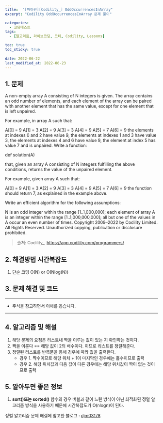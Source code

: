 ```yaml
---
title:  "[파이썬][Codility_] OddOccurrencesInArray"
excerpt: "Codility OddOccurrencesInArray 문제 풀이"

categories:
  - 코딩테스트
tags:
  - [알고리즘, 라이브코딩, 코테, Codility, Lessons]

toc: true
toc_sticky: true
 
date: 2022-06-22
last_modified_at: 2022-06-23
---
```



## 1. 문제

A non-empty array A consisting of N integers is given. The array contains an odd number of elements, and each element of the array can be paired with another element that has the same value, except for one element that is left unpaired.

For example, in array A such that:

  A[0] = 9  A[1] = 3  A[2] = 9
  A[3] = 3  A[4] = 9  A[5] = 7
  A[6] = 9
the elements at indexes 0 and 2 have value 9,
the elements at indexes 1 and 3 have value 3,
the elements at indexes 4 and 6 have value 9,
the element at index 5 has value 7 and is unpaired.
Write a function:

def solution(A)

that, given an array A consisting of N integers fulfilling the above conditions, returns the value of the unpaired element.

For example, given array A such that:

  A[0] = 9  A[1] = 3  A[2] = 9
  A[3] = 3  A[4] = 9  A[5] = 7
  A[6] = 9
the function should return 7, as explained in the example above.

Write an efficient algorithm for the following assumptions:

N is an odd integer within the range [1..1,000,000];
each element of array A is an integer within the range [1..1,000,000,000];
all but one of the values in A occur an even number of times.
Copyright 2009–2022 by Codility Limited. All Rights Reserved. Unauthorized copying, publication or disclosure prohibited.

> 출처: Codility_, https://app.codility.com/programmers/

## 2. 해결방법 시간복잡도
1. 단순 코딩 O(N) or O(Nlog(N))


## 3. 문제 해결 및 코드
--- 

<script src="https://gist.github.com/godhin/3ee3497ab7d98a79783abfd495e55a2d.js"></script>

- 주석을 참고하면서 이해를 돕습니다.
---

## 4. 알고리즘 및 해설

1. 해당 문제의 요점은 리스트내 짝을 이루는 값이 있는 지 확인하는 것이다.
2. 짝을 이룬다 == 해당 값이 2의 배수이다. 이므로 리스트를 정렬해준다.
3. 정렬된 리스트를 반복문을 통해 경우에 따라 값을 출력한다.
    - 경우 1. 짝수이므로 해당 위치 + 1이 마지막인 경우에는 홀수이므로 출력
    - 경우 2. 해당 위치값과 다음 값이 다른 경우에는 해당 위치값이 짝이 없는 것이므로 출력

## 5. 알아두면 좋은 정보
1. **sort()또는 sorted()** 함수의 경우 버블과 같이 느린 방식이 아닌 최적화된 정렬 알고리즘 방식을 사용하기 때문에 시간복잡도가 O(nlogn)이 된다.

정렬 알고리즘 문제 해결에 참고한 블로그 : [djm03178]('http://www.secmem.org/blog/2019/04/10/special-sorts/')

